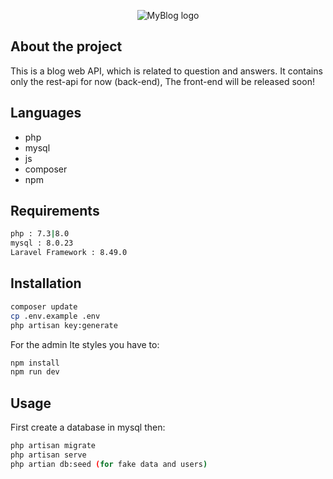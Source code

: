 <p align="center">
    <img src="https://user-images.githubusercontent.com/63947338/136873969-af36ec9d-58d0-423f-8f63-19f32fef9f91.png" alt="MyBlog logo"/>
</p>

## About the project

  This is a blog web API, which is related to question and answers. It contains only the rest-api for now (back-end), The front-end will be released soon! 

## Languages
<ul>
    <li>php</li>
    <li>mysql</li>
    <li>js</li>
    <li>composer</li>
    <li>npm</li>
 </ul>

## Requirements

```bash
php : 7.3|8.0
mysql : 8.0.23
Laravel Framework : 8.49.0
```


## Installation
```bash
composer update
cp .env.example .env
php artisan key:generate
```
For the admin lte styles you have to:

```bash
npm install
npm run dev
```
## Usage
First create a database in mysql then:
```bash
php artisan migrate
php artisan serve
php artian db:seed (for fake data and users)
```
